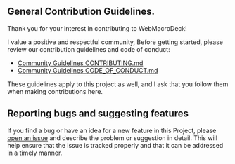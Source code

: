 ## General Contribution Guidelines.
Thank you for your interest in contributing to WebMacroDeck! 

I value a positive and respectful community, Before getting started, please review our contribution guidelines and code of conduct:

- [Community Guidelines CONTRIBUTING.md](https://github.com/Bluejee/Community_Guidelines/blob/main/CONTRIBUTING.md)
- [Community Guidelines CODE_OF_CONDUCT.md](https://github.com/Bluejee/Community_Guidelines/blob/main/CODE_OF_CONDUCT.md)

These guidelines apply to this project as well, and I ask that you follow them when making contributions here.

## Reporting bugs and suggesting features
If you find a bug or have an idea for a new feature in this Project, please [open an issue](https://github.com/Bluejee/WebMacroDeck/issues) and describe the problem or suggestion in detail. This will help ensure that the issue is tracked properly and that it can be addressed in a timely manner.
